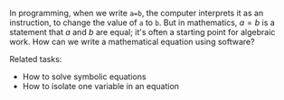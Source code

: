 
In programming, when we write `a=b`, the computer interprets it as
an instruction, to change the value of `a` to `b`.  But in mathematics,
$a=b$ is a statement that $a$ and $b$ are equal; it's often a starting
point for algebraic work.  How can we write a mathematical equation
using software?

Related tasks:

 * How to solve symbolic equations
 * How to isolate one variable in an equation
